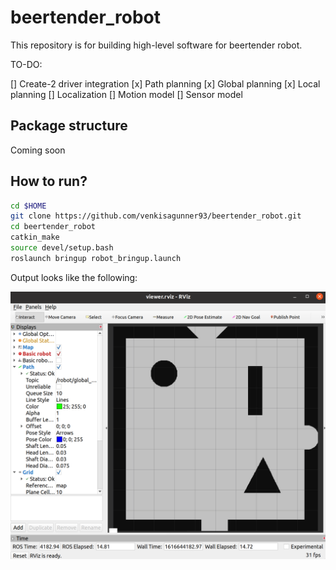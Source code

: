 # beertender_robot

This repository is for building high-level software for beertender robot.

TO-DO:

[] Create-2 driver integration
[x] Path planning
    [x] Global planning
    [x] Local planning
[] Localization
    [] Motion model
    [] Sensor model

## Package structure

Coming soon

## How to run?

```sh
cd $HOME
git clone https://github.com/venkisagunner93/beertender_robot.git
cd beertender_robot
catkin_make
source devel/setup.bash
roslaunch bringup robot_bringup.launch
```

Output looks like the following:

![rviz](pics/rviz.png)